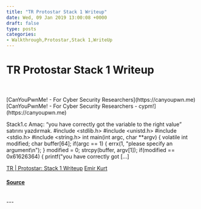 ```yaml
---
title: "TR Protostar Stack 1 Writeup"
date: Wed, 09 Jan 2019 13:00:08 +0000
draft: false
type: posts
categories: 
- Walkthrough,Protostar,Stack 1,WriteUp
---
```

# TR Protostar Stack 1 Writeup

<br/>

<br/>
[CanYouPwnMe! - For Cyber Security Researchers](https://canyoupwn.me) [CanYouPwnMe! - For Cyber Security Researchers - cypm!](https://canyoupwn.me)

Stack1.c Amaç: “you have correctly got the variable to the right value” satırını yazdırmak. #include <stdlib.h> #include <unistd.h> #include <stdio.h> #include <string.h> int main(int argc, char \*\*argv) { volatile int modified; char buffer\[64\]; if(argc == 1) { errx(1, "please specify an argument\\n"); } modified = 0; strcpy(buffer, argv\[1\]); if(modified == 0x61626364) { printf("you have correctly got \[…\]

[TR | Protostar: Stack 1 Writeup](https://canyoupwn.me/tr-protostar-stack-1-writeup/) [Emir Kurt](https://canyoupwn.me/author/0xf61/)

#### [Source](https://canyoupwn.me/tr-protostar-stack-1-writeup/)

<br/>
---
